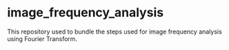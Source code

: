 # image_frequency_analysis
This repository used to bundle the steps used for image frequency analysis using Fourier Transform.
